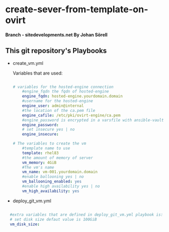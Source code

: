 # create-sever-from-template-on-ovirt

#### Branch - sitedevelopments.net  By Johan Sörell

## This git repository's Playbooks

- create_vm.yml 

    Variables that are used:

    ```yaml

    # variables for the hosted-engine connection
        #engine_fqdn the fqdn of hosted-engine
        engine_fqdn: hosted-engine.yourdomain.domain
        #username for the hosted-engine
        engine_user: admin@internal
        #the location of the ca.pem file
        engine_cafile: /etc/pki/ovirt-engine/ca.pem  
        #engine_password is encrypted in a varsfile with ansible-vault
        engine_password:
        # set insecure yes | no
        engine_insecure:

    # The variables to create the vm
        #template name to use
        template: rhel83  
        #the amount of memory of server
        vm_memory: 4GiB
        #The vm's name 
        vm_name: vm-001.yourdomain.domain
        #enable ballooning yes | no
        vm_ballooning_enabled: yes
        #enable high availability yes | no
        vm_high_availability: yes

- deploy_git_vm.yml

```yaml

  #extra variables that are defined in deploy_git_vm.yml playbook is:
  # set disk size defaut value is 100GiB
  vm_disk_size:
